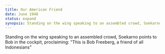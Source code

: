 ```yaml
---
title: Our American Friend
date: June 1948 
status: expand
synopsis: Standing on the wing speaking to an assembled crowd, Soekarno points to Bob in the cockpit, proclaiming "This is Bob Freeberg, a foreigner but a friend of all Indonesians"
---
```

Standing on the wing speaking to an assembled crowd, Soekarno points to Bob in the cockpit, proclaiming: "This is Bob Freeberg, a friend of all Indonesians"